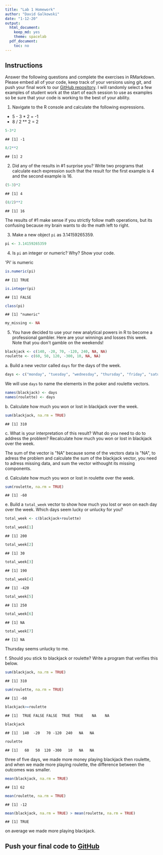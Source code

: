```yaml
---
title: "Lab 1 Homework"
author: "David Galkowski"
date: "1-12-20"
output:
  html_document:
    keep_md: yes
    theme: spacelab
  pdf_document:
    toc: no
---
```




## Instructions
Answer the following questions and complete the exercises in RMarkdown. Please embed all of your code, keep track of your versions using git, and push your final work to our [GitHub repository](https://github.com/FRS417-DataScienceBiologists). I will randomly select a few examples of student work at the start of each session to use as examples so be sure that your code is working to the best of your ability.  

1. Navigate to the R console and calculate the following expressions.  
  + 5 - 3 * 2    = -1
  + 8 / 2 ** 2   =  2

```r
5-3*2
```

```
## [1] -1
```

```r
8/2**2
```

```
## [1] 2
```
  
  
2. Did any of the results in #1 surprise you? Write two programs that calculate each expression such that the result for the first example is 4 and the second example is 16.  

```r
(5-3)*2
```

```
## [1] 4
```

```r
(8/2)**2
```

```
## [1] 16
```


The results of #1 make sense if you strictly follow math operations, but its confusing because my brain wants to do the math left to right.  

3. Make a new object `pi` as 3.14159265359.  


```r
pi <- 3.14159265359
```


4. Is `pi` an integer or numeric? Why? Show your code.  

'Pi' is numeric 

```r
is.numeric(pi)
```

```
## [1] TRUE
```


```r
is.integer(pi)
```

```
## [1] FALSE
```

```r
class(pi)
```

```
## [1] "numeric"
```

```r
my_missing <- NA
```


5. You have decided to use your new analytical powers in R to become a professional gambler. Here are your winnings and losses this week. Note that you don't gamble on the weekends!  

```r
blackjack <- c(140, -20, 70, -120, 240, NA, NA)
roulette <- c(60, 50, 120, -300, 10, NA, NA)
```

a. Build a new vector called `days` for the days of the week. 


```r
days <- c("monday", "tuesday", "wednesday", "thursday", "friday", "saturday", "sunday")
```


We will use `days` to name the elements in the poker and roulette vectors.

```r
names(blackjack) <- days
names(roulette) <- days
```

b. Calculate how much you won or lost in blackjack over the week.  


```r
sum(blackjack, na.rm = TRUE)
```

```
## [1] 310
```




c. What is your interpretation of this result? What do you need to do to address the problem? Recalculate how much you won or lost in blackjack over the week.  

The sum of the vector is "NA" because some of the vectors data is "NA", to adress the problem and calculate the sum of the blackjack vector, you need to adress missing data, and sum the vector withought its missing components.

d. Calculate how much you won or lost in roulette over the week.  

```r
sum(roulette, na.rm = TRUE)
```

```
## [1] -60
```


e. Build a `total_week` vector to show how much you lost or won on each day over the week. Which days seem lucky or unlucky for you?

```r
total_week <- c(blackjack+roulette)
```

```r
total_week[1]
```

```
## [1] 200
```

```r
total_week[2]
```

```
## [1] 30
```

```r
total_week[3]
```

```
## [1] 190
```

```r
total_week[4]
```

```
## [1] -420
```

```r
total_week[5]
```

```
## [1] 250
```

```r
total_week[6]
```

```
## [1] NA
```

```r
total_week[7]
```

```
## [1] NA
```
Thursday seems unlucky to me. 


f. Should you stick to blackjack or roulette? Write a program that verifies this below.  

```r
sum(blackjack, na.rm = TRUE)
```

```
## [1] 310
```

```r
sum(roulette, na.rm = TRUE)
```

```
## [1] -60
```

```r
blackjack>=roulette
```

```
## [1]  TRUE FALSE FALSE  TRUE  TRUE    NA    NA
```


```r
blackjack
```

```
## [1]  140  -20   70 -120  240   NA   NA
```

```r
roulette
```

```
## [1]   60   50  120 -300   10   NA   NA
```
three of five days, we made more money playing blackjack then roulette, and when we made more playing roulette, the difference between the outcomes was smaller. 


```r
mean(blackjack, na.rm = TRUE)
```

```
## [1] 62
```

```r
mean(roulette, na.rm = TRUE)
```

```
## [1] -12
```

```r
mean(blackjack, na.rm = TRUE) > mean(roulette, na.rm = TRUE)
```

```
## [1] TRUE
```

on average we made more playing blackjack. 

## Push your final code to [GitHub](https://github.com/FRS417-DataScienceBiologists)
